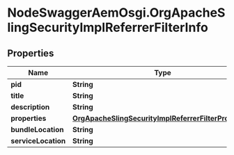 # NodeSwaggerAemOsgi.OrgApacheSlingSecurityImplReferrerFilterInfo

## Properties
Name | Type | Description | Notes
------------ | ------------- | ------------- | -------------
**pid** | **String** |  | [optional] 
**title** | **String** |  | [optional] 
**description** | **String** |  | [optional] 
**properties** | [**OrgApacheSlingSecurityImplReferrerFilterProperties**](OrgApacheSlingSecurityImplReferrerFilterProperties.md) |  | [optional] 
**bundleLocation** | **String** |  | [optional] 
**serviceLocation** | **String** |  | [optional] 


